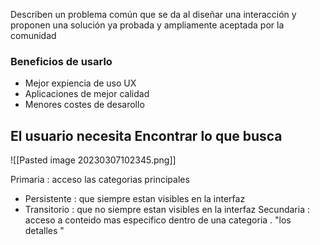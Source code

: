 Describen un problema común que se da al diseñar una interacción y proponen una solución ya probada y ampliamente aceptada por la comunidad

### Beneficios de usarlo
- Mejor expiencia de uso UX
- Aplicaciones de mejor calidad
- Menores costes de desarollo 

## El usuario necesita Encontrar lo que busca
![[Pasted image 20230307102345.png]]

Primaria : acceso  las categorias principales 
- Persistente : que siempre estan visibles en la interfaz 
- Transitorio : que no siempre estan visibles en la interfaz
Secundaria :  acceso a conteido mas especifico dentro de una categoria . "los detalles "

